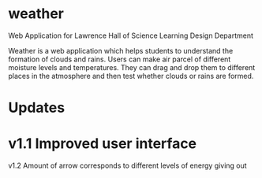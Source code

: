 # weather
Web Application for Lawrence Hall of Science Learning Design Department

Weather is a web application which helps students to understand the formation of clouds and rains. Users can make air parcel of different moisture levels and temperatures. They can drag and drop them to different places in the atmosphere and then test whether clouds or rains are formed.

Updates
=============================================================================
v1.1
Improved user interface
=============================================================================
v1.2
Amount of arrow corresponds to different levels of energy giving out
